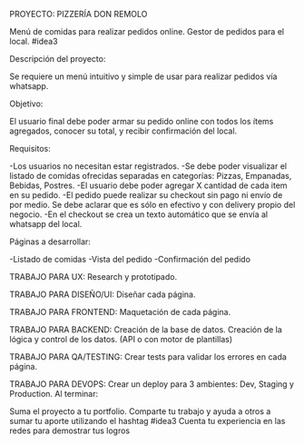 PROYECTO: PIZZERÍA DON REMOLO

Menú de comidas para realizar pedidos online. Gestor de pedidos para el local. #idea3

Descripción del proyecto:

Se requiere un menú intuitivo y simple de usar para realizar pedidos vía whatsapp.

Objetivo:

El usuario final debe poder armar su pedido online con todos los ítems agregados, conocer su total, y recibir confirmación del local.

Requisitos:

-Los usuarios no necesitan estar registrados. -Se debe poder visualizar el listado de comidas ofrecidas separadas en categorías: Pizzas, Empanadas, Bebidas, Postres. -El usuario debe poder agregar X cantidad de cada item en su pedido. -El pedido puede realizar su checkout sin pago ni envío de por medio. Se debe aclarar que es sólo en efectivo y con delivery propio del negocio. -En el checkout se crea un texto automático que se envía al whatsapp del local.

Páginas a desarrollar:

-Listado de comidas -Vista del pedido -Confirmación del pedido

TRABAJO PARA UX: Research y prototipado.

TRABAJO PARA DISEÑO/UI: Diseñar cada página.

TRABAJO PARA FRONTEND: Maquetación de cada página.

TRABAJO PARA BACKEND: Creación de la base de datos. Creación de la lógica y control de los datos. (API o con motor de plantillas)

TRABAJO PARA QA/TESTING: Crear tests para validar los errores en cada página.

TRABAJO PARA DEVOPS: Crear un deploy para 3 ambientes: Dev, Staging y Production. Al terminar:

Suma el proyecto a tu portfolio. Comparte tu trabajo y ayuda a otros a sumar tu aporte utilizando el hashtag #idea3 Cuenta tu experiencia en las redes para demostrar tus logros
